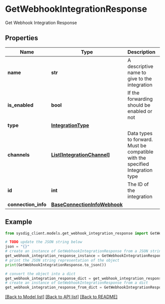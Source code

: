 # GetWebhookIntegrationResponse

Get Webhook Integration Response

## Properties

Name | Type | Description | Notes
------------ | ------------- | ------------- | -------------
**name** | **str** | A descriptive name to give to the integration | 
**is_enabled** | **bool** | If the forwarding should be enabled or not | [default to True]
**type** | [**IntegrationType**](IntegrationType.md) |  | 
**channels** | [**List[IntegrationChannel]**](IntegrationChannel.md) | Data types to forward. Must be compatible with the specified Integration type | 
**id** | **int** | The ID of the integration | 
**connection_info** | [**BaseConnectionInfoWebhook**](BaseConnectionInfoWebhook.md) |  | 

## Example

```python
from sysdig_client.models.get_webhook_integration_response import GetWebhookIntegrationResponse

# TODO update the JSON string below
json = "{}"
# create an instance of GetWebhookIntegrationResponse from a JSON string
get_webhook_integration_response_instance = GetWebhookIntegrationResponse.from_json(json)
# print the JSON string representation of the object
print(GetWebhookIntegrationResponse.to_json())

# convert the object into a dict
get_webhook_integration_response_dict = get_webhook_integration_response_instance.to_dict()
# create an instance of GetWebhookIntegrationResponse from a dict
get_webhook_integration_response_from_dict = GetWebhookIntegrationResponse.from_dict(get_webhook_integration_response_dict)
```
[[Back to Model list]](../README.md#documentation-for-models) [[Back to API list]](../README.md#documentation-for-api-endpoints) [[Back to README]](../README.md)


